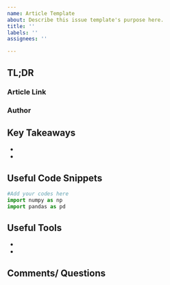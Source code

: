 ```yaml
---
name: Article Template
about: Describe this issue template's purpose here.
title: ''
labels: ''
assignees: ''

---
```


## TL;DR

### Article Link

### Author

## Key Takeaways
* 
* 

## Useful Code Snippets
```python
#Add your codes here
import numpy as np
import pandas as pd

```

## Useful Tools
* 
* 

## Comments/ Questions
